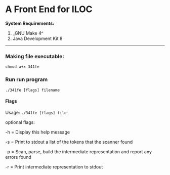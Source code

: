 # A Front End for ILOC


**System Requirements:**

1. _GNU Make 4^
2. Java Development Kit 8
---
### Making file executable:
``` chmod a+x 341fe ```

### Run run program

```./341fe [flags] filename```

#### Flags
Usage: ```./341fe [flags] file```

optional flags:
<p>-h = Display this help message </p>
<p>-s = Print to stdout a list of the tokens that the scanner found</p>
<p>-p = Scan, parse, build the intermediate representation and report any errors found</p>
<p>-r = Print intermediate representation to stdout</p>


